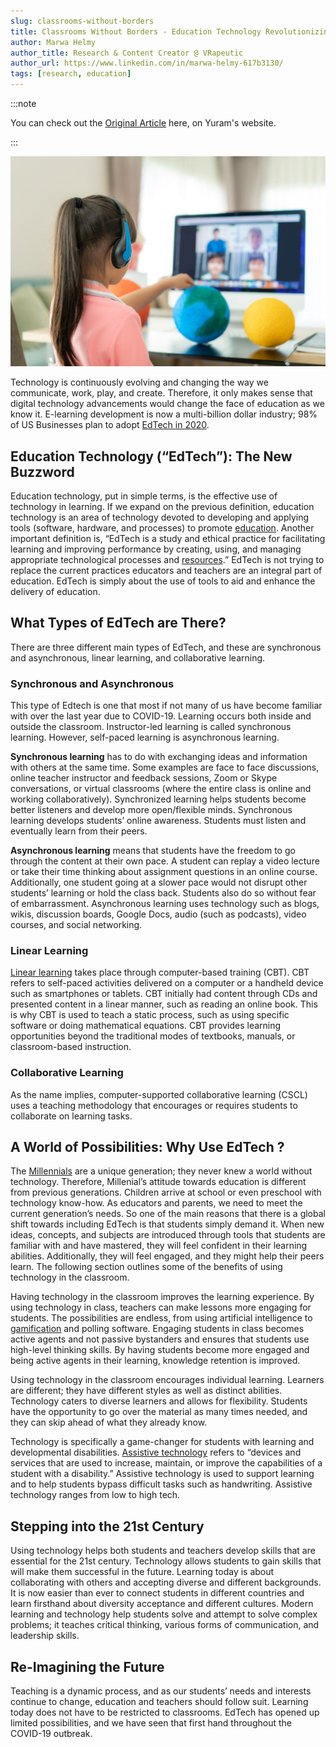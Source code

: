 ```yaml
---
slug: classrooms-without-borders
title: Classrooms Without Borders - Education Technology Revolutionizing The Face of Education
author: Marwa Helmy
author_title: Research & Content Creator @ VRapeutic
author_url: https://www.linkedin.com/in/marwa-helmy-617b3130/
tags: [research, education]
---
```


:::note

You can check out the [Original Article](http://yuram.tech/classrooms-without-borders-education-technology-revolutionizing-the-face-of-education/) here, on Yuram's website.

:::

![i1](y5.png)

Technology is continuously evolving and changing the way we communicate, work, play, and create. Therefore, it only makes sense that digital technology advancements would change the face of education as we know it. E-learning development is now a multi-billion dollar industry; 98% of US Businesses plan to adopt [EdTech in 2020](https://www.daxx.com/blog/development-trends/edtech-trends-elearning-development).

<!--truncate-->

## Education Technology (“EdTech”): The New Buzzword
Education technology, put in simple terms, is the effective use of technology in learning. If we expand on the previous definition, education technology is an area of technology devoted to developing and applying tools (software, hardware, and processes) to promote [education](https://onlinedegrees.sandiego.edu/what-is-educational-technology-definition-examples-impact/). Another important definition is, “EdTech is a study and ethical practice for facilitating learning and improving performance by creating, using, and managing appropriate technological processes and [resources](https://edtechreview.in/dictionary/119-what-is-edtech).” EdTech is not trying to replace the current practices educators and teachers are an integral part of education. EdTech is simply about the use of tools to aid and enhance the delivery of education. 

## What Types of EdTech are There?
There are three different main types of EdTech, and these are synchronous and asynchronous, linear learning, and collaborative learning. 

### Synchronous and Asynchronous
This type of Edtech is one that most if not many of us have become familiar with over the last year due to COVID-19. Learning occurs both inside and outside the classroom. Instructor-led learning is called synchronous learning. However, self-paced learning is asynchronous learning. 

**Synchronous learning** has to do with exchanging ideas and information with others at the same time. Some examples are face to face discussions, online teacher instructor and feedback sessions, Zoom or Skype conversations, or virtual classrooms (where the entire class is online and working collaboratively). Synchronized learning helps students become better listeners and develop more open/flexible minds. Synchronous learning develops students’ online awareness. Students must listen and eventually learn from their peers. 

**Asynchronous learning** means that students have the freedom to go through the content at their own pace. A student can replay a video lecture or take their time thinking about assignment questions in an online course. Additionally, one student going at a slower pace would not disrupt other students’ learning or hold the class back. Students also do so without fear of embarrassment. Asynchronous learning uses technology such as blogs, wikis, discussion boards, Google Docs, audio (such as podcasts), video courses, and social networking.

### Linear Learning
[Linear learning](https://www.e-spincorp.com/3-difference-types-of-educational-technology/) takes place through computer-based training (CBT). CBT refers to self-paced activities delivered on a computer or a handheld device such as smartphones or tablets. CBT initially had content through CDs and presented content in a linear manner, such as reading an online book. This is why CBT is used to teach a static process, such as using specific software or doing mathematical equations. CBT provides learning opportunities beyond the traditional modes of textbooks, manuals, or classroom-based instruction. 

### Collaborative Learning
As the name implies, computer-supported collaborative learning (CSCL) uses a teaching methodology that encourages or requires students to collaborate on learning tasks. 

## A World of Possibilities: Why Use EdTech ?
The [Millennials](https://edtechmagazine.com/k12/article/2006/10/millennials-education-relies-technology) are a unique generation; they never knew a world without technology. Therefore, Millenial’s attitude towards education is different from previous generations. Children arrive at school or even preschool with technology know-how. As educators and parents, we need to meet the current generation’s needs. So one of the main reasons that there is a global shift towards including EdTech is that students simply demand it. When new ideas, concepts, and subjects are introduced through tools that students are familiar with and have mastered, they will feel confident in their learning abilities. Additionally, they will feel engaged, and they might help their peers learn. The following section outlines some of the benefits of using technology in the classroom. 

Having technology in the classroom improves the learning experience. By using technology in class, teachers can make lessons more engaging for students. The possibilities are endless, from using artificial intelligence to [gamification](https://www.education.gov.au/national-stem-education-resources-toolkit/gamification) and polling software. Engaging students in class becomes active agents and not passive bystanders and ensures that students use high-level thinking skills. By having students become more engaged and being active agents in their learning, knowledge retention is improved. 

Using technology in the classroom encourages individual learning. Learners are different; they have different styles as well as distinct abilities. Technology caters to diverse learners and allows for flexibility. Students have the opportunity to go over the material as many times needed, and they can skip ahead of what they already know. 

Technology is specifically a game-changer for students with learning and developmental disabilities. [Assistive technology](https://www.pearson.com/us/higher-education/product/Dell-Assistive-Technology-in-the-Classroom-Enhancing-the-School-Experiences-of-Students-with-Disabilities-2nd-Edition/9780131390409.html) refers to “devices and services that are used to increase, maintain, or improve the capabilities of a student with a disability.” Assistive technology is used to support learning and to help students bypass difficult tasks such as handwriting. Assistive technology ranges from low to high tech.

## Stepping into the 21st Century
Using technology helps both students and teachers develop skills that are essential for the 21st century. Technology allows students to gain skills that will make them successful in the future. Learning today is about collaborating with others and accepting diverse and different backgrounds. It is now easier than ever to connect students in different countries and learn firsthand about diversity acceptance and different cultures. Modern learning and technology help students solve and attempt to solve complex problems; it teaches critical thinking, various forms of communication, and leadership skills. 

## Re-Imagining the Future
Teaching is a dynamic process, and as our students’ needs and interests continue to change, education and teachers should follow suit. Learning today does not have to be restricted to classrooms. EdTech has opened up limited possibilities, and we have seen that first hand throughout the COVID-19 outbreak. 
